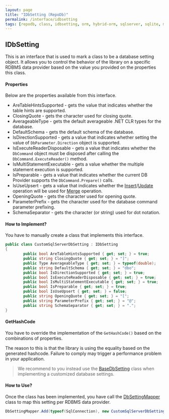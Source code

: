```yaml
---
layout: page
title: "IDbSetting (RepoDb)"
permalink: /interface/idbsetting
tags: [repodb, class, idbsetting, orm, hybrid-orm, sqlserver, sqlite, mysql, postgresql]
---
```


## IDbSetting

This is an interface that is used to mark a class to be a database setting object. It allows you to control the behavior of the library on a specific RDBMS data provider based on the value you provided on the properties this class.

#### Properties

Below are the properties available from this interface.

- AreTableHintsSupported - gets the value that indicates whether the table hints are supported.
- ClosingQuote - gets the character used for closing quote.
- AverageableType - gets the default averageable .NET CLR types for the database.
- DefaultSchema - gets the default schema of the database.
- IsDirectionSupported - gets a value that indicates whether setting the value of `DbParameter.Direction` object is supported.
- IsExecuteReaderDisposable - gets a value that indicates whether the `DbCommand` object must be disposed after calling the `DbCommand.ExecuteReader()` method.
- IsMultiStatementExecutable - gets a value whether the multiple statement execution is supported.
- IsPreparable - gets a value that indicates whether the current DB Provider supports the `DbCommand.Prepare()` calls.
- IsUseUpsert - gets a value that indicates whether the [Insert](/operation/insert)/[Update](/operation/update) operation will be used for [Merge](/operation/merge) operation.
- OpeningQuote - gets the character used for opening quote.
- ParameterPrefix - gets the character used for the database command parameter prefixing.
- SchemaSeparator - gets the character (or string) used for dot notation.

#### How to Implement?

You have to manually create a class that implements this interface.

```csharp
public class CustomSqlServerDbSetting : IDbSetting
{
        public bool AreTableHintsSupported { get; set; } = true;
        public string ClosingQuote { get; set; } = "]";
        public Type AverageableType { get; set; } = typeof(double);
        public string DefaultSchema { get; set; } = "dbo";
        public bool IsDirectionSupported { get; set; } = true;
        public bool IsExecuteReaderDisposable { get; set; } = true;
        public bool IsMultiStatementExecutable { get; set; } = true;
        public bool IsPreparable { get; set; } = true;
        public bool IsUseUpsert { get; set; } = false;
        public string OpeningQuote { get; set; } = "[";
        public string ParameterPrefix { get; set; } = "@";
        public string SchemaSeparator { get; set; } = ".";
}
```

#### GetHashCode

You have to override the implementation of the `GetHashCode()` based on the combinations of properties.

The reason to this is that the library is using the equality based on the generated hashcode. Failure to comply may trigger a performance problem in your application.

> We recommend to you instead use the [BaseDbSetting](/class/basedbsetting) class when implementing a customized database settings.

#### How to Use?

Once the class has been implemented, you have call the [DbSettingMapper](/mapper/dbsettingmapper) class to map this setting per RDBMS data provider.

```csharp
DbSettingMapper.Add(typeof(SqlConnection), new CustomSqlServerDbSetting(), true);
```